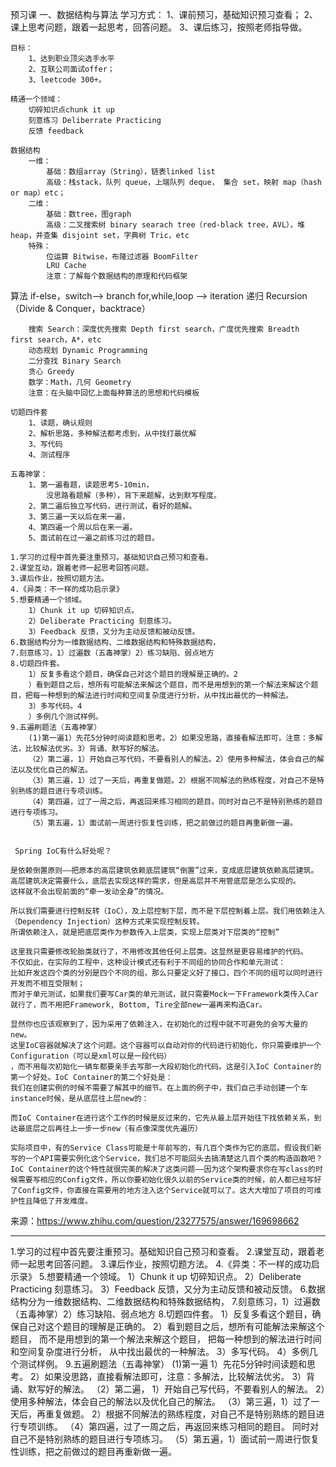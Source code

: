 预习课
一、数据结构与算法
    学习方式：
        1、课前预习，基础知识预习查看；
        2、课上思考问题，跟着一起思考，回答问题。
        3、课后练习，按照老师指导做。
        
    目标：
        1、达到职业顶尖选手水平
        2、互联公司面试offer；
        3、leetcode 300+。
        
    精通一个领域：
        切碎知识点chunk it up 
        刻意练习 Deliberrate Practicing
        反馈 feedback
        
    数据结构
        一维：
            基础：数组array（String），链表linked list
            高级：栈stack，队列 queue，上端队列 deque， 集合 set，映射 map（hash or map）etc；
        二维：
            基础：数tree，图graph
            高级：二叉搜索树 binary searach tree（red-black tree，AVL），堆 heap，并查集 disjoint set，字典树 Tric，etc
        特殊：
            位运算 Bitwise，布隆过滤器 BoomFilter
            LRU Cache
            注意：了解每个数据结构的原理和代码框架
   算法
        if-else，switch——> branch
        for,while,loop --> iteration
        递归 Recursion（Divide & Conquer，backtrace）
        
        搜索 Search：深度优先搜索 Depth first search，广度优先搜索 Breadth first search，A*，etc
        动态规划 Dynamic Programming
        二分查找 Binary Search
        贪心 Greedy
        数学：Math，几何 Geometry
        注意：在头脑中回忆上面每种算法的思想和代码模板
        
    切题四件套
        1、读题，确认规则
        2、解析思路，多种解法都考虑到，从中找打最优解
        3、写代码
        4、测试程序
    
    五毒神掌：
        1、第一遍看题，读题思考5-10min，
            没思路看题解（多种），背下来题解，达到默写程度。
        2、第二遍后独立写代码，进行测试，看好的题解。
        3、第三遍一天以后在来一遍，
        4、第四遍一个周以后在来一遍。
        5、面试前在过一遍之前练习过的题目。
    
    1.学习的过程中首先要注重预习。基础知识自己预习和查看。 
    2.课堂互动，跟着老师一起思考回答问题。 
    3.课后作业，按照切题方法。 
    4.《异类：不一样的成功启示录》 
    5.想要精通一个领域。 
        1）Chunk it up 切碎知识点。
        2）Deliberate Practicing 刻意练习。
        3）Feedback 反馈，又分为主动反馈和被动反馈。 
    6.数据结构分为一维数据结构、二维数据结构和特殊数据结构， 
    7.刻意练习，1）过遍数（五毒神掌）2）练习缺陷、弱点地方 
    8.切题四件套。
        1）反复多看这个题目，确保自己对这个题目的理解是正确的。2
        ）看到题目之后，想所有可能解法来解这个题目，而不是用想到的第一个解法来解这个题目，把每一种想到的解法进行时间和空间复杂度进行分析，从中找出最优的一种解法。
        3）多写代码。4
        ）多例几个测试样例。 
    9.五遍刷题法（五毒神掌）
        (1)第一遍1）先花5分钟时间读题和思考。2）如果没思路，直接看解法即可，注意：多解法，比较解法优劣。3）背诵、默写好的解法。
        （2）第二遍，1）开始自己写代码，不要看别人的解法。2）使用多种解法，体会自己的解法以及优化自己的解法。
        （3）第三遍，1）过了一天后，再重复做题。2）根据不同解法的熟练程度，对自己不是特别熟练的题目进行专项训练。
        （4）第四遍，过了一周之后，再返回来练习相同的题目。同时对自己不是特别熟练的题目进行专项练习。
        （5）第五遍，1）面试前一周进行恢复性训练，把之前做过的题目再重新做一遍。
        
        
     Spring IoC有什么好处呢？
      
    是依赖倒置原则——把原本的高层建筑依赖底层建筑“倒置”过来，变成底层建筑依赖高层建筑。
    高层建筑决定需要什么，底层去实现这样的需求，但是高层并不用管底层是怎么实现的。
    这样就不会出现前面的“牵一发动全身”的情况。
    
    所以我们需要进行控制反转（IoC），及上层控制下层，而不是下层控制着上层。我们用依赖注入（Dependency Injection）这种方式来实现控制反转。
    所谓依赖注入，就是把底层类作为参数传入上层类，实现上层类对下层类的“控制”
    
    这里我只需要修改轮胎类就行了，不用修改其他任何上层类。这显然是更容易维护的代码。
    不仅如此，在实际的工程中，这种设计模式还有利于不同组的协同合作和单元测试：
    比如开发这四个类的分别是四个不同的组，那么只要定义好了接口，四个不同的组可以同时进行开发而不相互受限制；
    而对于单元测试，如果我们要写Car类的单元测试，就只需要Mock一下Framework类传入Car就行了，而不用把Framework, Bottom, Tire全部new一遍再来构造Car。
    
    显然你也应该观察到了，因为采用了依赖注入，在初始化的过程中就不可避免的会写大量的new。
    这里IoC容器就解决了这个问题。这个容器可以自动对你的代码进行初始化，你只需要维护一个Configuration（可以是xml可以是一段代码）
    ，而不用每次初始化一辆车都要亲手去写那一大段初始化的代码。这是引入IoC Container的第一个好处。IoC Container的第二个好处是：
    我们在创建实例的时候不需要了解其中的细节。在上面的例子中，我们自己手动创建一个车instance时候，是从底层往上层new的：
    
    而IoC Container在进行这个工作的时候是反过来的，它先从最上层开始往下找依赖关系，到达最底层之后再往上一步一步new（有点像深度优先遍历）
    
    实际项目中，有的Service Class可能是十年前写的，有几百个类作为它的底层。假设我们新写的一个API需要实例化这个Service，我们总不可能回头去搞清楚这几百个类的构造函数吧？IoC Container的这个特性就很完美的解决了这类问题——因为这个架构要求你在写class的时候需要写相应的Config文件，所以你要初始化很久以前的Service类的时候，前人都已经写好了Config文件，你直接在需要用的地方注入这个Service就可以了。这大大增加了项目的可维护性且降低了开发难度。
   
   来源：https://www.zhihu.com/question/23277575/answer/169698662
    
------------
1.学习的过程中首先要注重预习。基础知识自己预习和查看。
2.课堂互动，跟着老师一起思考回答问题。
3.课后作业，按照切题方法。
4.《异类：不一样的成功启示录》
5.想要精通一个领域。
    1）Chunk it up 切碎知识点。
    2）Deliberate Practicing 刻意练习。
    3）Feedback 反馈，又分为主动反馈和被动反馈。
6.数据结构分为一维数据结构、二维数据结构和特殊数据结构，
7.刻意练习，1）过遍数（五毒神掌）2）练习缺陷、弱点地方
8.切题四件套。
    1）反复多看这个题目，确保自己对这个题目的理解是正确的。
    2）看到题目之后，想所有可能解法来解这个题目，
        而不是用想到的第一个解法来解这个题目，
        把每一种想到的解法进行时间和空间复杂度进行分析，
        从中找出最优的一种解法。
    3）多写代码。
    4）多例几个测试样例。
9.五遍刷题法（五毒神掌）
    (1)第一遍
        1）先花5分钟时间读题和思考。
        2）如果没思路，直接看解法即可，注意：多解法，比较解法优劣。
        3）背诵、默写好的解法。
   （2）第二遍，
        1）开始自己写代码，不要看别人的解法。
        2）使用多种解法，体会自己的解法以及优化自己的解法。
   （3）第三遍，1）过了一天后，再重复做题。
        2）根据不同解法的熟练程度，对自己不是特别熟练的题目进行专项训练。
   （4）第四遍，过了一周之后，再返回来练习相同的题目。
        同时对自己不是特别熟练的题目进行专项练习。
   （5）第五遍，1）面试前一周进行恢复性训练，把之前做过的题目再重新做一遍。    